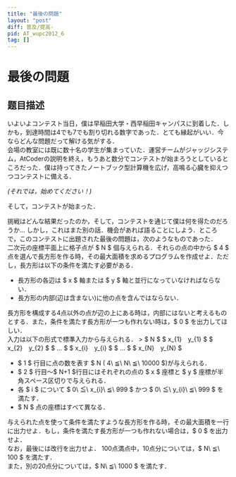 ```yaml
---
title: "最後の問題"
layout: "post"
diff: 普及/提高-
pid: AT_wupc2012_6
tag: []
---
```


# 最後の問題

## 题目描述

[problemUrl]: https://atcoder.jp/contests/wupc2012/tasks/wupc2012_6

 いよいよコンテスト当日，僕は早稲田大学・西早稲田キャンパスに到着した．しかも，到達時間は4でも7でも割り切れる数字であった．とても縁起がいい．今ならどんな問題だって解ける気がする．  
 会場の教室には既に数十名の学生が集まっていた．運営チームがジャッジシステム，AtCoderの説明を終え，もうあと数分でコンテストが始まろうとしているところだった．僕は持ってきたノートブック型計算機を広げ，高鳴る心臓を抑えつつコンテストに備える．  
  
 *(それでは，始めてください！)*  
  
 そして，コンテストが始まった．  
  
 挑戦はどんな結果だったのか，そして，コンテストを通じて僕は何を得たのだろうか… しかし，これはまた別の話．機会があれば語ることにしよう．ところで，このコンテストに出題された最後の問題は，次のようなものであった．  
 二次元の座標平面上に格子点が $ N $ 個与えられる．それらの点の中から $ 4 $ 点を選んで長方形を作る時，その最大面積を求めるプログラムを作成せよ．ただし，長方形は以下の条件を満たす必要がある．

- 長方形の各辺は $ x $ 軸または $ y $ 軸と並行になっていなければならない．
- 長方形の内部(辺は含まない)に他の点を含んではならない．
 
 長方形を構成する4点以外の点が辺の上にある時は，内部にはないと考えるものとする．また，条件を満たす長方形が一つも作れない時は，$ 0 $ を出力してほしい．  
 入力は以下の形式で標準入力から与えられる． > $ N $ $ x_{1}　y_{1} $ $ x_{2}　y_{2} $ $ ... $ $ x_{i}　y_{i} $ $ ... $ $ x_{N}　y_{N} $

- $ 1 $ 行目に点の数を表す $ N $($ 4\ ≦\ N\ ≦\ 10000 $)が与えられる．
- $ 2 $ 行目〜$ N+1 $行目にはそれぞれの点の $ x $ 座標と $ y $ 座標が半角スペース区切りで与えられる．
- 各 $ i $ について $ 0\ ≦\ x_{i}\ ≦\ 999 $ かつ $ 0\ ≦\ y_{i}\ ≦\ 999 $ を満たす．
- $ N $ 点の座標はすべて異なる．
 
 与えられた点を使って条件を満たすような長方形を作る時，その最大面積を一行に出力せよ．もし，条件を満たす長方形が一つも作れない場合は，$ 0 $ を出力せよ．  
 なお，最後には改行を出力せよ． 100点満点中，10点分については，$ N\ ≦\ 100 $ を満たす．  
 また，別の20点分については，$ N\ ≦\ 1000 $ を満たす．

